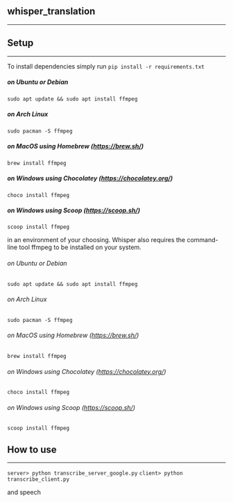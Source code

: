 ## whisper_translation
---
## Setup
---
To install dependencies simply run
`pip install -r requirements.txt`

##### on Ubuntu or Debian
`sudo apt update && sudo apt install ffmpeg`

##### on Arch Linux
`sudo pacman -S ffmpeg`

##### on MacOS using Homebrew (https://brew.sh/)
`brew install ffmpeg`

##### on Windows using Chocolatey (https://chocolatey.org/)
`choco install ffmpeg`

##### on Windows using Scoop (https://scoop.sh/)
`scoop install ffmpeg`

in an environment of your choosing.
Whisper also requires the command-line tool ffmpeg to be installed on your system.

###### on Ubuntu or Debian
`sudo apt update && sudo apt install ffmpeg`

###### on Arch Linux
`sudo pacman -S ffmpeg`

###### on MacOS using Homebrew (https://brew.sh/)
`brew install ffmpeg`

###### on Windows using Chocolatey (https://chocolatey.org/)
`choco install ffmpeg`

###### on Windows using Scoop (https://scoop.sh/)
`scoop install ffmpeg`

## How to use
---
`server> python transcribe_server_google.py`
`client> python transcribe_client.py`

and speech
